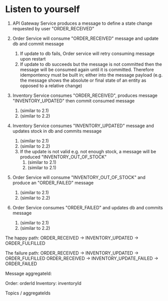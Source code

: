 # Listen to yourself
1. API Gateway Service produces a message to define a state change requested by user "ORDER_RECEIVED"
2. Order Service will consume "ORDER_RECEIVED" message and update db and commit message
    1. If update to db fails, Order service will retry consuming message upon restart
    2. If update to db succeeds but the message is not committed then the message will be consumed again until it is committed. Therefore idempontency must be built in; either into the message payload (e.g. the message shows the absolute or final state of an entity as opposed to a relative change)

3. Inventory Service consumes "ORDER_RECEIVED", produces message "INVENTORY_UPDATED" then commit consumed message
    1. (similar to 2.1)
    2. (similar to 2.2)

4. Inventory Service consumes "INVENTORY_UPDATED" message and updates stock in db and commits message
    1. (similar to 2.1)
    2. (similar to 2.2)
    3. If the update is not valid e.g. not enough stock, a message will be produced "INVENTORY_OUT_OF_STOCK"
        1. (similar to 2.1)
        2. (similar to 2.1)

5. Order Service will consume "INVENTORY_OUT_OF_STOCK" and produce an "ORDER_FAILED" message
    1. (similar to 2.1)
    2. (similar to 2.2)

6. Order Service consumes "ORDER_FAILED" and updates db and commits message
    1. (similar to 2.1)
    2. (similar to 2.2)

The happy path:
ORDER_RECEIVED -> INVENTORY_UPDATED -> ORDER_FULFILLED

The failure path:
ORDER_RECEIVED -> INVENTORY_UPDATED -> ORDER_FULFILLED
ORDER_RECEIVED -> INVENTORY_UPDATE_FAILED -> ORDER_FAILED

Message aggregateId:

Order: orderId
Inventory: inventoryId

Topics / aggregateIds

